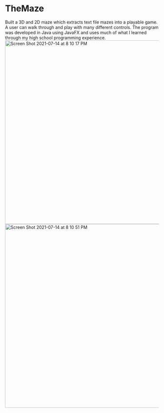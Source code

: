 # TheMaze
Built a 3D and 2D maze which extracts text file mazes into a playable game. A user can walk through and play with many different controls. The program was developed in Java using JavaFX and uses much of what I learned through my high school programming experience. 
<img width="600" alt="Screen Shot 2021-07-14 at 8 10 17 PM" src="https://user-images.githubusercontent.com/34403438/125708414-301dbc2f-cf7c-4099-b406-604d7598fda1.png">
<img width="600" alt="Screen Shot 2021-07-14 at 8 10 51 PM" src="https://user-images.githubusercontent.com/34403438/125708430-39db9ed2-3cb5-4043-998f-2d85e63a675a.png">
